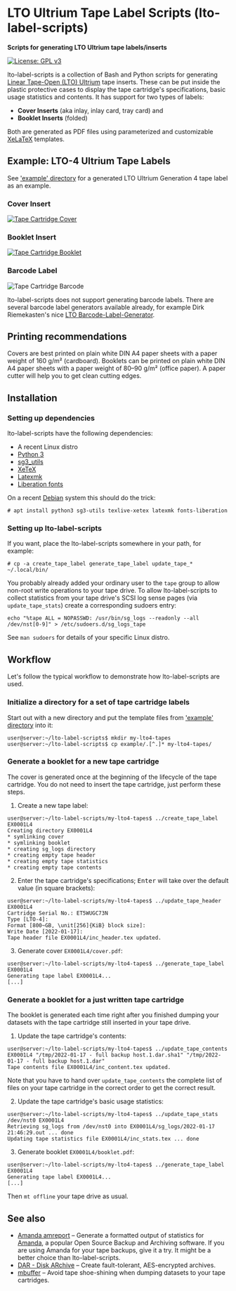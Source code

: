 # LTO Ultrium Tape Label Scripts (lto-label-scripts)

**Scripts for generating LTO Ultrium tape labels/inserts**

[![License: GPL v3](https://img.shields.io/badge/License-GPLv3-blue.svg)](https://www.gnu.org/licenses/gpl-3.0)

lto-label-scripts is a collection of Bash and Python scripts for generating [Linear Tape-Open (LTO) Ultrium](https://en.wikipedia.org/wiki/Linear_Tape-Open) tape inserts.
These can be put inside the plastic protective cases to display the tape cartridge's specifications, basic usage statistics and contents.
It has support for two types of labels:
- **Cover Inserts** (aka inlay, inlay card, tray card) and
- **Booklet Inserts** (folded)

Both are generated as PDF files using parameterized and customizable [XeLaTeX](https://en.wikipedia.org/wiki/XeTeX) templates.


## Example: LTO-4 Ultrium Tape Labels

See ['example' directory](example/) for a generated LTO Ultrium Generation 4 tape label as an example.

### Cover Insert

[![Tape Cartridge Cover](example/EX0001L4/cover.png)](example/EX0001L4/cover.pdf)

### Booklet Insert

[![Tape Cartridge Booklet](example/EX0001L4/booklet.png)](example/EX0001L4/booklet.pdf)

### Barcode Label

![Tape Cartridge Barcode](example/EX0001L4/barcode.png)

lto-label-scripts does not support generating barcode labels.
There are several barcode label generators available already, for example Dirk Riemekasten's nice [LTO Barcode-Label-Generator](https://tapelabel.de/).


## Printing recommendations

Covers are best printed on plain white DIN A4 paper sheets with a paper weight of 160 g/m² (cardboard).
Booklets can be printed on plain white DIN A4 paper sheets with a paper weight of 80–90 g/m² (office paper).
A paper cutter will help you to get clean cutting edges.


## Installation

### Setting up dependencies

lto-label-scripts have the following dependencies:

- A recent Linux distro
- [Python 3](https://www.python.org/)
- [sg3_utils](https://sg.danny.cz/sg/sg3_utils.html)
- [XeTeX](http://xetex.sourceforge.net/)
- [Latexmk](https://mg.readthedocs.io/latexmk.html)
- [Liberation fonts](https://github.com/liberationfonts/liberation-fonts/releases)

On a recent [Debian](https://www.debian.org/) system this should do the trick:

```
# apt install python3 sg3-utils texlive-xetex latexmk fonts-liberation
```

### Setting up lto-label-scripts

If you want, place the lto-label-scripts somewhere in your path, for example:

```
# cp -a create_tape_label generate_tape_label update_tape_* ~/.local/bin/
```

You probably already added your ordinary user to the `tape` group to allow non-root write operations to your tape drive.
To allow lto-label-scripts to collect statistics from your tape drive's SCSI log sense pages (via `update_tape_stats`) create a corresponding sudoers entry:

```
echo "%tape	ALL = NOPASSWD: /usr/bin/sg_logs --readonly --all /dev/nst[0-9]" > /etc/sudoers.d/sg_logs_tape
```

See `man sudoers` for details of your specific Linux distro.


## Workflow

Let's follow the typical workflow to demonstrate how lto-label-scripts are used.

### Initialize a directory for a set of tape cartridge labels

Start out with a new directory and put the template files from ['example' directory](example/) into it:

```
user@server:~/lto-label-scripts$ mkdir my-lto4-tapes
user@server:~/lto-label-scripts$ cp example/.[^.]* my-lto4-tapes/
```

### Generate a booklet for a new tape cartridge

The cover is generated once at the beginning of the lifecycle of the tape cartridge.
You do not need to insert the tape cartridge, just perform these steps.

1. Create a new tape label:
```
user@server:~/lto-label-scripts/my-lto4-tapes$ ../create_tape_label EX0001L4
Creating directory EX0001L4
* symlinking cover
* symlinking booklet
* creating sg_logs directory
* creating empty tape header
* creating empty tape statistics
* creating empty tape contents
```

2. Enter the tape cartridge's specifications; <kbd>Enter</kbd> will take over the default value (in square brackets):
```
user@server:~/lto-label-scripts/my-lto4-tapes$ ../update_tape_header EX0001L4
Cartridge Serial No.: ET5WUGC73N
Type [LTO-4]: 
Format [800~GB, \unit[256]{KiB} block size]: 
Write Date [2022-01-17]: 
Tape header file EX0001L4/inc_header.tex updated.
```

3. Generate cover `EX0001L4/cover.pdf`:
```
user@server:~/lto-label-scripts/my-lto4-tapes$ ../generate_tape_label EX0001L4
Generating tape label EX0001L4...
[...]
```

### Generate a booklet for a just written tape cartridge

The booklet is generated each time right after you finished dumping your datasets with the tape cartridge still inserted in your tape drive.

1. Update the tape cartridge's contents:
```
user@server:~/lto-label-scripts/my-lto4-tapes$ ../update_tape_contents EX0001L4 "/tmp/2022-01-17 - full backup host.1.dar.sha1" "/tmp/2022-01-17 - full backup host.1.dar"
Tape contents file EX0001L4/inc_content.tex updated.
```

Note that you have to hand over `update_tape_contents` the complete list of files on your tape cartridge in the correct order to get the correct result.

2. Update the tape cartridge's basic usage statistics:
```
user@server:~/lto-label-scripts/my-lto4-tapes$ ../update_tape_stats /dev/nst0 EX0001L4
Retrieving sg_logs from /dev/nst0 into EX0001L4/sg_logs/2022-01-17 21:46:29.out ... done
Updating tape statistics file EX0001L4/inc_stats.tex ... done
```

3. Generate booklet `EX0001L4/booklet.pdf`:
```
user@server:~/lto-label-scripts/my-lto4-tapes$ ../generate_tape_label EX0001L4
Generating tape label EX0001L4...
[...]
```

Then `mt offline` your tape drive as usual.


## See also

- [Amanda amreport](https://wiki.zmanda.com/man/3.5/amreport.8.html) – Generate a formatted output of statistics for [Amanda](http://www.amanda.org/), a popular Open Source Backup and Archiving software. If you are using Amanda for your tape backups, give it a try. It might be a better choice than lto-label-scripts.
- [DAR - Disk ARchive](http://dar.linux.free.fr/) – Create fault-tolerant, AES-encrypted archives.
- [mbuffer](https://www.maier-komor.de/mbuffer.html) – Avoid tape shoe-shining when dumping datasets to your tape cartridges.
